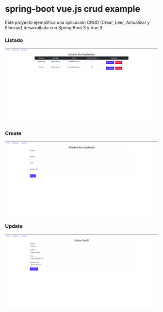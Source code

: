 # spring-boot vue.js crud example
Este proyecto ejemplifica una aplicación CRUD (Crear, Leer, Actualizar y Eliminar) desarrollada con Spring Boot 3 y  Vue 3 

### Listado

![](https://github.com/Angel-Raa/spring-boot-vue.js-crud-example/blob/main/client/docs/table.png)

### Create

![](https://github.com/Angel-Raa/spring-boot-vue.js-crud-example/blob/main/client/docs/create.png)

### Update

![](https://github.com/Angel-Raa/spring-boot-vue.js-crud-example/blob/main/client/docs/update.png)
